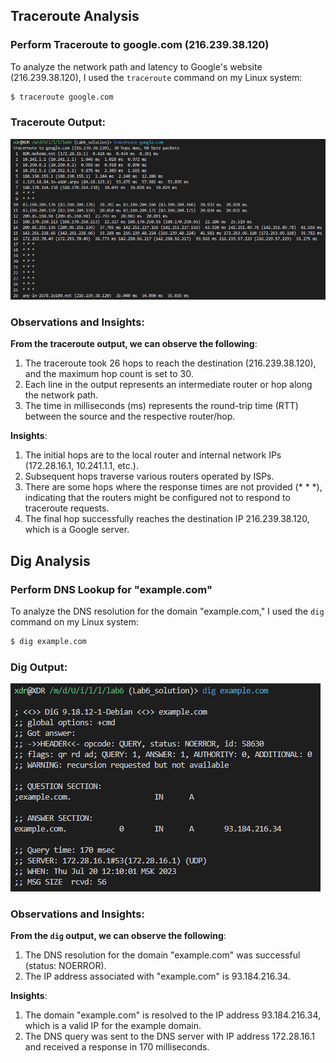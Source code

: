 ## Traceroute Analysis

### Perform Traceroute to google.com (216.239.38.120)

To analyze the network path and latency to Google's website (216.239.38.120), I used the `traceroute` command on my Linux system:

```bash
$ traceroute google.com
```

### Traceroute Output:
![Alt text](image-4.png)

### Observations and Insights:

**From the traceroute output, we can observe the following**:

1. The traceroute took 26 hops to reach the destination (216.239.38.120), and the maximum hop count is set to 30.
2. Each line in the output represents an intermediate router or hop along the network path.
3. The time in milliseconds (ms) represents the round-trip time (RTT) between the source and the respective router/hop.

**Insights**:

1. The initial hops are to the local router and internal network IPs (172.28.16.1, 10.241.1.1, etc.).
2. Subsequent hops traverse various routers operated by ISPs.
3. There are some hops where the response times are not provided (* * *), indicating that the routers might be configured not to respond to traceroute requests.
4. The final hop successfully reaches the destination IP 216.239.38.120, which is a Google server.

## Dig Analysis

### Perform DNS Lookup for "example.com"

To analyze the DNS resolution for the domain "example.com," I used the `dig` command on my Linux system:

```bash
$ dig example.com
```

### Dig Output:
![Alt text](image-5.png)

### Observations and Insights:

**From the `dig` output, we can observe the following**:

1. The DNS resolution for the domain "example.com" was successful (status: NOERROR).
2. The IP address associated with "example.com" is 93.184.216.34.

**Insights**:

1. The domain "example.com" is resolved to the IP address 93.184.216.34, which is a valid IP for the example domain.
2. The DNS query was sent to the DNS server with IP address 172.28.16.1 and received a response in 170 milliseconds.